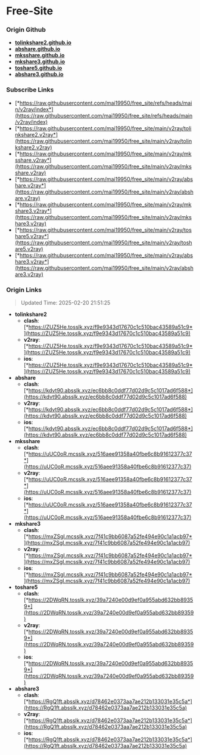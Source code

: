 # Free-Site

### Origin Github

- [**tolinkshare2.github.io**](https://github.com/tolinkshare2/tolinkshare2.github.io)
- [**abshare.github.io**](https://github.com/abshare/abshare.github.io)
- [**mksshare.github.io**](https://github.com/mksshare/mksshare.github.io)
- [**mkshare3.github.io**](https://github.com/mkshare3/mkshare3.github.io)
- [**toshare5.github.io**](https://github.com/toshare5/toshare5.github.io)
- [**abshare3.github.io**](https://github.com/abshare3/abshare3.github.io)

### Subscribe Links

- [*https://raw.githubusercontent.com/mai19950/free_site/refs/heads/main/v2ray/index*](https://raw.githubusercontent.com/mai19950/free_site/refs/heads/main/v2ray/index)
- [*https://raw.githubusercontent.com/mai19950/free_site/main/v2ray/tolinkshare2.v2ray*](https://raw.githubusercontent.com/mai19950/free_site/main/v2ray/tolinkshare2.v2ray)
- [*https://raw.githubusercontent.com/mai19950/free_site/main/v2ray/mksshare.v2ray*](https://raw.githubusercontent.com/mai19950/free_site/main/v2ray/mksshare.v2ray)
- [*https://raw.githubusercontent.com/mai19950/free_site/main/v2ray/abshare.v2ray*](https://raw.githubusercontent.com/mai19950/free_site/main/v2ray/abshare.v2ray)
- [*https://raw.githubusercontent.com/mai19950/free_site/main/v2ray/mkshare3.v2ray*](https://raw.githubusercontent.com/mai19950/free_site/main/v2ray/mkshare3.v2ray)
- [*https://raw.githubusercontent.com/mai19950/free_site/main/v2ray/toshare5.v2ray*](https://raw.githubusercontent.com/mai19950/free_site/main/v2ray/toshare5.v2ray)
- [*https://raw.githubusercontent.com/mai19950/free_site/main/v2ray/abshare3.v2ray*](https://raw.githubusercontent.com/mai19950/free_site/main/v2ray/abshare3.v2ray)

### Origin Links

> Updated Time: 2025-02-20 21:51:25

- **tolinkshare2**
  - **clash**: [*https://ZUZ5He.tosslk.xyz/f9e9343d17670c1c510bac43589a51c9*](https://ZUZ5He.tosslk.xyz/f9e9343d17670c1c510bac43589a51c9)
  - **v2ray**: [*https://ZUZ5He.tosslk.xyz/f9e9343d17670c1c510bac43589a51c9*](https://ZUZ5He.tosslk.xyz/f9e9343d17670c1c510bac43589a51c9)
  - **ios**: [*https://ZUZ5He.tosslk.xyz/f9e9343d17670c1c510bac43589a51c9*](https://ZUZ5He.tosslk.xyz/f9e9343d17670c1c510bac43589a51c9)
- **abshare**
  - **clash**: [*https://kdvt90.absslk.xyz/ec6bb8c0ddf77d02d9c5c1017ad6f588*](https://kdvt90.absslk.xyz/ec6bb8c0ddf77d02d9c5c1017ad6f588)
  - **v2ray**: [*https://kdvt90.absslk.xyz/ec6bb8c0ddf77d02d9c5c1017ad6f588*](https://kdvt90.absslk.xyz/ec6bb8c0ddf77d02d9c5c1017ad6f588)
  - **ios**: [*https://kdvt90.absslk.xyz/ec6bb8c0ddf77d02d9c5c1017ad6f588*](https://kdvt90.absslk.xyz/ec6bb8c0ddf77d02d9c5c1017ad6f588)
- **mksshare**
  - **clash**: [*https://uUC0oR.mcsslk.xyz/516aee91358a40fbe6c8b91612377c37*](https://uUC0oR.mcsslk.xyz/516aee91358a40fbe6c8b91612377c37)
  - **v2ray**: [*https://uUC0oR.mcsslk.xyz/516aee91358a40fbe6c8b91612377c37*](https://uUC0oR.mcsslk.xyz/516aee91358a40fbe6c8b91612377c37)
  - **ios**: [*https://uUC0oR.mcsslk.xyz/516aee91358a40fbe6c8b91612377c37*](https://uUC0oR.mcsslk.xyz/516aee91358a40fbe6c8b91612377c37)
- **mkshare3**
  - **clash**: [*https://mxZSgI.mcsslk.xyz/7f41c9bb6087a52fe494e90c1a1acb97*](https://mxZSgI.mcsslk.xyz/7f41c9bb6087a52fe494e90c1a1acb97)
  - **v2ray**: [*https://mxZSgI.mcsslk.xyz/7f41c9bb6087a52fe494e90c1a1acb97*](https://mxZSgI.mcsslk.xyz/7f41c9bb6087a52fe494e90c1a1acb97)
  - **ios**: [*https://mxZSgI.mcsslk.xyz/7f41c9bb6087a52fe494e90c1a1acb97*](https://mxZSgI.mcsslk.xyz/7f41c9bb6087a52fe494e90c1a1acb97)
- **toshare5**
  - **clash**: [*https://2DWqRN.tosslk.xyz/39a7240e00d9ef0a955abd632bb89359*](https://2DWqRN.tosslk.xyz/39a7240e00d9ef0a955abd632bb89359)
  - **v2ray**: [*https://2DWqRN.tosslk.xyz/39a7240e00d9ef0a955abd632bb89359*](https://2DWqRN.tosslk.xyz/39a7240e00d9ef0a955abd632bb89359)
  - **ios**: [*https://2DWqRN.tosslk.xyz/39a7240e00d9ef0a955abd632bb89359*](https://2DWqRN.tosslk.xyz/39a7240e00d9ef0a955abd632bb89359)
- **abshare3**
  - **clash**: [*https://RgQ1ft.absslk.xyz/d78462e0373aa7ae212b133031e35c5a*](https://RgQ1ft.absslk.xyz/d78462e0373aa7ae212b133031e35c5a)
  - **v2ray**: [*https://RgQ1ft.absslk.xyz/d78462e0373aa7ae212b133031e35c5a*](https://RgQ1ft.absslk.xyz/d78462e0373aa7ae212b133031e35c5a)
  - **ios**: [*https://RgQ1ft.absslk.xyz/d78462e0373aa7ae212b133031e35c5a*](https://RgQ1ft.absslk.xyz/d78462e0373aa7ae212b133031e35c5a)
